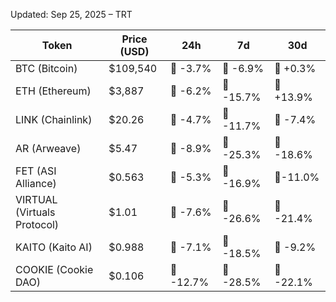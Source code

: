 Updated: Sep 25, 2025 – TRT

| Token | Price (USD) | 24h | 7d | 30d |
|-------|-------------|-----|----|-----|
| BTC (Bitcoin) | $109,540 | 🔻 -3.7% | 🔻 -6.9% | 🔻 +0.3% |
| ETH (Ethereum) | $3,887 | 🔻 -6.2% | 🔻 -15.7% | 🔻 +13.9% |
| LINK (Chainlink) | $20.26 | 🔻 -4.7% | 🔻 -11.7% | 🔻 -7.4% |
| AR (Arweave) | $5.47 | 🔻 -8.9% | 🔻 -25.3% | 🔻 -18.6% |
| FET (ASI Alliance) | $0.563 | 🔻 -5.3% | 🔻 -16.9% |  🔻-11.0% |
| VIRTUAL (Virtuals Protocol) | $1.01 | 🔻 -7.6% | 🔻 -26.6% | 🔻 -21.4% |
| KAITO (Kaito AI) | $0.988 | 🔻 -7.1% | 🔻 -18.5% | 🔻 -9.2% |
| COOKIE (Cookie DAO) | $0.106 | 🔻 -12.7% | 🔻 -28.5% | 🔻 -22.1% |
